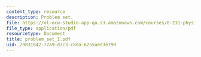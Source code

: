 ```yaml
---
content_type: resource
description: Problem set.
file: https://ol-ocw-studio-app-qa.s3.amazonaws.com/courses/8-231-physics-of-solids-i-fall-2006/2983104277a9d7c3c8ea6255aed3e790_problem_set_1.pdf
file_type: application/pdf
resourcetype: Document
title: problem_set_1.pdf
uid: 29831042-77a9-d7c3-c8ea-6255aed3e790
---
```

